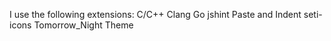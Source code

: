 I use the following extensions:
C/C++ Clang
Go
jshint
Paste and Indent
seti-icons
Tomorrow_Night Theme